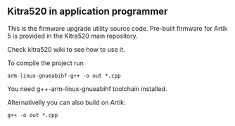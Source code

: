 ## Kitra520 in application programmer

This is the firmware upgrade utility source code.
Pre-built firmware for Artik 5 is provided in the Kitra520 main repository.

Check kitra520 wiki to see how to use it.

To compile the project run

```
arm-linux-gnueabihf-g++ -o out *.cpp
```

You need g++-arm-linux-gnueabihf toolchain installed.

Alternativelly you can also build on Artik:

```
g++ -o out *.cpp
```
